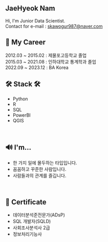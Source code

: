 ## JaeHyeok Nam
Hi, I'm Junior Data Scientist. <br/>
Contact for e-mail : skawogur987@naver.com <br/>


## 🤵 My Career
2012.03 ~ 2015.02 : 제물포고등학교 졸업 <br/>
2015.03 ~ 2021.08 : 인하대학교 통계학과 졸업 <br/>
2022.09 ~ 2023.12 : BA Korea <br/>


## 🛠 Stack 🛠
- Python
- R
- SQL
- PowerBI
- QGIS
<br/>

## 🔊 I'm...
- 한 가지 일에 몰두하는 타입입니다.  
- 꼼꼼하고 꾸준한 사람입니다.  
- 사람들과의 관계를 즐깁니다.
<br/>

## 📌 Certificate
- 데이터분석준전문가(ADsP)
- SQL 개발자(SQLD)
- 사회조사분석사 2급
- 정보처리기능사
<br/>

